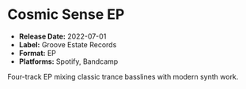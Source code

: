 # Cosmic Sense EP

- **Release Date:** 2022-07-01
- **Label:** Groove Estate Records
- **Format:** EP
- **Platforms:** Spotify, Bandcamp

Four-track EP mixing classic trance basslines with modern synth work.
